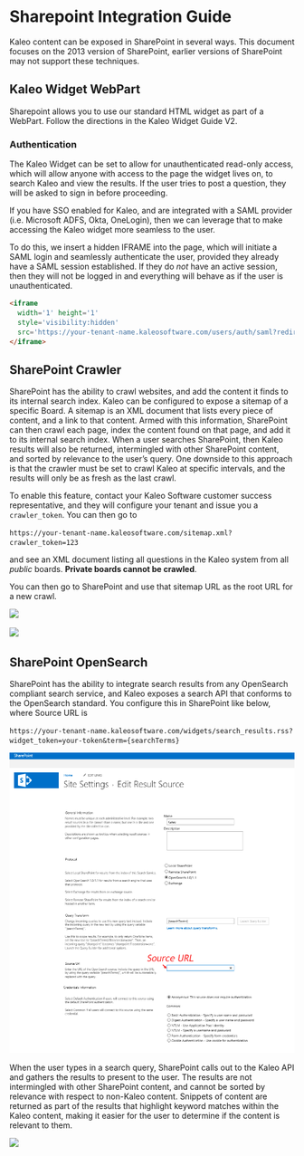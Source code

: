 # Sharepoint Integration Guide

Kaleo content can be exposed in SharePoint in several ways. This document focuses on the 2013 version of SharePoint, earlier versions of SharePoint may not support these techniques.

## Kaleo Widget WebPart

Sharepoint allows you to use our standard HTML widget as part of a WebPart. Follow the directions in the Kaleo Widget Guide V2.

### Authentication

The Kaleo Widget can be set to allow for unauthenticated read-only access, which will allow anyone with access to the page the widget lives on, to search Kaleo and view the results. If the user tries to post a question, they will be asked to sign in before proceeding.

If you have SSO enabled for Kaleo, and are integrated with a SAML provider (i.e. Microsoft ADFS, Okta, OneLogin), then we can leverage that to make accessing the Kaleo widget more seamless to the user.

To do this, we insert a hidden IFRAME into the page, which will initiate a SAML login and seamlessly authenticate the user, provided they already have a SAML session established. If they do *not* have an active session, then they will not be logged in and everything will behave as if the user is unauthenticated.

```html
<iframe
  width='1' height='1'
  style='visibility:hidden'
  src='https://your-tenant-name.kaleosoftware.com/users/auth/saml?redirect_to=/widgets/saml_status'>
</iframe>
```


## SharePoint Crawler
SharePoint has the ability to crawl websites, and add the content it finds to its internal search index.  Kaleo can be configured to expose a sitemap of a specific Board. A sitemap is an XML document that lists every piece of content, and a link to that content. Armed with this information, SharePoint can then crawl each page, index the content found on that page, and add it to its internal search index. When a user searches SharePoint, then Kaleo results will also be returned, intermingled with other SharePoint content, and sorted by relevance to the user’s query.
One downside to this approach is that the crawler must be set to crawl Kaleo at specific intervals, and the results will only be as fresh as the last crawl.

To enable this feature, contact your Kaleo Software customer success representative, and they will configure your tenant and issue you a `crawler_token`.  You can then go to

`https://your-tenant-name.kaleosoftware.com/sitemap.xml?crawler_token=123`

and see an XML document listing all questions in the Kaleo system from all *public* boards. **Private boards cannot be crawled**.

You can then go to SharePoint and use that sitemap URL as the root URL for a new crawl.

![](http://kaleo-web.s3.amazonaws.com/documentation_images/sharepoint-central-admin.png)

![](http://kaleo-web.s3.amazonaws.com/documentation_images/sharepoint-crawler-edit-content-source.jpg)

## SharePoint OpenSearch

SharePoint has the ability to integrate search results from any OpenSearch compliant search service, and Kaleo exposes a search API that conforms to the OpenSearch standard. You configure this in SharePoint like below, where Source URL is

`https://your-tenant-name.kaleosoftware.com/widgets/search_results.rss?widget_token=your-token&term={searchTerms}`

![](/images/sharepoint-opensearch-setup.png)

When the user types in a search query, SharePoint calls out to the Kaleo API and gathers the results to present to the user. The results are not intermingled with other SharePoint content, and cannot be sorted by relevance with respect to non-Kaleo content. Snippets of content are returned as part of the results that highlight keyword matches within the Kaleo content, making it easier for the user to determine if the content is relevant to them.

![](http://kaleo-web.s3.amazonaws.com/documentation_images/sharepoint-opensearch-results.png)
